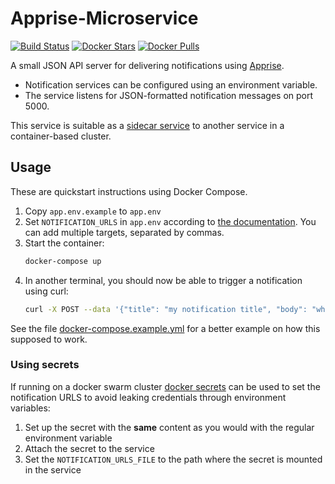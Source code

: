 # Apprise-Microservice

[![Build Status](https://ci.strahlungsfrei.de/api/badges/djmaze/apprise-microservice/status.svg)](https://ci.strahlungsfrei.de/djmaze/apprise-microservice)
[![Docker Stars](https://img.shields.io/docker/stars/mazzolino/apprise-microservice.svg)](https://hub.docker.com/r/mazzolino/apprise-microservice/) [![Docker Pulls](https://img.shields.io/docker/pulls/mazzolino/apprise-microservice.svg)](https://hub.docker.com/r/mazzolino/apprise-microservice/)

A small JSON API server for delivering notifications using [Apprise](https://github.com/caronc/apprise).

* Notification services can be configured using an environment variable.
* The service listens for JSON-formatted notification messages on port 5000.

This service is suitable as a [sidecar service](https://docs.microsoft.com/en-us/azure/architecture/patterns/sidecar) to another service in a container-based cluster.


## Usage

These are quickstart instructions using Docker Compose.

1. Copy `app.env.example` to `app.env`
2. Set `NOTIFICATION_URLS` in `app.env` according to [the documentation](https://github.com/caronc/apprise/wiki). You can add multiple targets, separated by commas.
3. Start the container:
    ```bash
    docker-compose up
    ```
4. In another terminal, you should now be able to trigger a notification using curl:
    ```bash
    curl -X POST --data '{"title": "my notification title", "body": "what a great notification service!"}' localhost:5000
    ```

See the file [docker-compose.example.yml](docker-compose.example.yml) for a better example on how this supposed to work.

### Using secrets

If running on a docker swarm cluster [docker secrets](https://docs.docker.com/engine/swarm/secrets/) can be used to set the notification URLS to avoid leaking credentials through environment variables:

1. Set up the secret with the **same** content as you would with the regular environment variable
2. Attach the secret to the service
3. Set the `NOTIFICATION_URLS_FILE` to the path where the secret is mounted in the service
